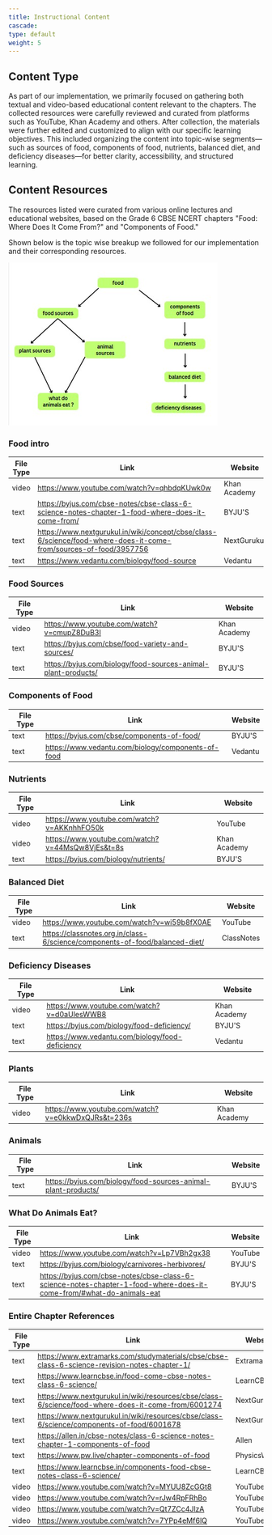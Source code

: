 ```yaml
---
title: Instructional Content
cascade:
type: default
weight: 5
---
```


## Content Type 

As part of our implementation, we primarily focused on gathering both textual and video-based educational content relevant to the chapters. The collected resources were carefully reviewed and curated from platforms such as YouTube, Khan Academy and others. After collection, the materials were further edited and customized to align with our specific learning objectives. This included organizing the content into topic-wise segments—such as sources of food, components of food, nutrients, balanced diet, and deficiency diseases—for better clarity, accessibility, and structured learning.


## Content Resources

The resources listed were curated from various online lectures and educational websites, based on the Grade 6 CBSE NCERT chapters "Food: Where Does It Come From?" and "Components of Food."


Shown below is the topic wise breakup we followed for our implementation and their corresponding resources.

![Course Graph showing topic spplit-up](graph.jpg)

### Food intro

| File Type | Link | Website  |
|-----------|------|--------------|
| video | https://www.youtube.com/watch?v=qhbdqKUwk0w | Khan Academy |
| text | https://byjus.com/cbse-notes/cbse-class-6-science-notes-chapter-1-food-where-does-it-come-from/ | BYJU'S |
| text | https://www.nextgurukul.in/wiki/concept/cbse/class-6/science/food-where-does-it-come-from/sources-of-food/3957756 | NextGurukul |
| text | https://www.vedantu.com/biology/food-source | Vedantu |

### Food Sources

| File Type | Link | Website  |
|-----------|------|--------------|
| video | https://www.youtube.com/watch?v=cmupZ8DuB3I | Khan Academy |
| text | https://byjus.com/cbse/food-variety-and-sources/ | BYJU'S |
| text | https://byjus.com/biology/food-sources-animal-plant-products/ | BYJU'S |

### Components of Food

| File Type | Link | Website  |
|-----------|------|--------------|
| text | https://byjus.com/cbse/components-of-food/ | BYJU'S |
| text | https://www.vedantu.com/biology/components-of-food | Vedantu |

### Nutrients

| File Type | Link | Website  |
|-----------|------|--------------|
| video | https://www.youtube.com/watch?v=AKKnhhFO50k | YouTube |
| video | https://www.youtube.com/watch?v=44MsQw8VjEs&t=8s | Khan Academy |
| text | https://byjus.com/biology/nutrients/ | BYJU'S |

### Balanced Diet

| File Type | Link | Website  |
|-----------|------|--------------|
| video | https://www.youtube.com/watch?v=wi59b8fX0AE | YouTube |
| text | https://classnotes.org.in/class-6/science/components-of-food/balanced-diet/ | ClassNotes |

### Deficiency Diseases

| File Type | Link | Website  |
|-----------|------|--------------|
| video | https://www.youtube.com/watch?v=d0aUIesWWB8 | Khan Academy |
| text | https://byjus.com/biology/food-deficiency/ | BYJU'S |
| text | https://www.vedantu.com/biology/food-deficiency | Vedantu |

### Plants

| File Type | Link | Website  |
|-----------|------|--------------|
| video | https://www.youtube.com/watch?v=e0kkwDxQJRs&t=236s | Khan Academy |

### Animals

| File Type | Link | Website  |
|-----------|------|--------------|
| text | https://byjus.com/biology/food-sources-animal-plant-products/ | BYJU'S |

### What Do Animals Eat?

| File Type | Link | Website  |
|-----------|------|--------------|
| video | https://www.youtube.com/watch?v=Lp7VBh2gx38 | YouTube |
| text | https://byjus.com/biology/carnivores-herbivores/ | BYJU'S |
| text | https://byjus.com/cbse-notes/cbse-class-6-science-notes-chapter-1-food-where-does-it-come-from/#what-do-animals-eat | BYJU'S |

### Entire Chapter References

| File Type | Link | Website  |
|-----------|------|--------------|
| text | https://www.extramarks.com/studymaterials/cbse/cbse-class-6-science-revision-notes-chapter-1/ | Extramarks |
| text | https://www.learncbse.in/food-come-cbse-notes-class-6-science/ | LearnCBSE |
| text | https://www.nextgurukul.in/wiki/resources/cbse/class-6/science/food-where-does-it-come-from/6001274 | NextGurukul |
| text | https://www.nextgurukul.in/wiki/resources/cbse/class-6/science/components-of-food/6001678 | NextGurukul |
| text | https://allen.in/cbse-notes/class-6-science-notes-chapter-1-components-of-food | Allen |
| text | https://www.pw.live/chapter-components-of-food | PhysicsWallah |
| text | https://www.learncbse.in/components-food-cbse-notes-class-6-science/ | LearnCBSE |
| video | https://www.youtube.com/watch?v=MYUU8ZcGGt8 | YouTube |
| video | https://www.youtube.com/watch?v=rJw4RpFRhBo | YouTube |
| video | https://www.youtube.com/watch?v=Qt7ZCc4JlzA | YouTube |
| video | https://www.youtube.com/watch?v=7YPp4eMf6lQ | YouTube |
